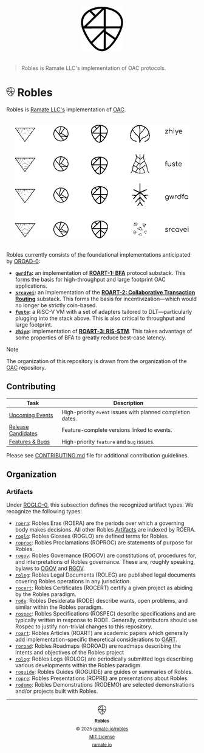 <div align="center">
  <picture>
    <source srcset="./assets/robles-inverted-transparent.png" media="(prefers-color-scheme: dark)">
    <img src="./assets/robles-transparent.png" alt="Robles" height="120">
  </picture>
</div>
</br>

> Robles is Ramate LLC's implementation of OAC protocols.

<h1>
  <picture>
    <source srcset="./assets/robles-inverted-transparent.png" media="(prefers-color-scheme: dark)">
    <img height="24" src="./assets/robles-transparent.png" alt="Robles"/>
  </picture>
  Robles
</h1>

Robles is [Ramate LLC's](https://www.ramate.io) implementation of [OAC](https://github.com/ramate-io/oac).

<div align="center">
  <br/>
  <picture>
    <source srcset="./assets/robles-stack-inverted-transparent.png" media="(prefers-color-scheme: dark)">
    <img src="./assets/robles-stack-transparent.png" alt="Robles Stack" height="300">
  </picture>
</div>
<br/>

Robles currently consists of the foundational implementations anticipated by [OROAD-0](https://github.com/ramate-io/oac/blob/main/oroad/oera-000-000-000-dulan/oroad-000-000-000/README.md):

- **[`gwrdfa`](https://github.com/ramate-io/gwrdfa):** an implementation of **[ROART-1: BFA](https://github.com/ramate-io/oac/blob/main/roart/roera-000-000-000-dulan/roart-000-000-001-bfa/README.md)** protocol substack. This forms the basis for high-throughput and large footprint OAC applications.
- **[`srcavei`](https://github.com/ramate-io/srcavei):** an implementation of the **[ROART-2: Collaborative Transaction Routing](https://github.com/ramate-io/oac/blob/main/roart/roera-000-000-000-dulan/roart-000-000-002-ctr/README.md)** substack. This forms the basis for incentivization—which would no longer be strictly coin-based.
- **[`fuste`](https://github.com/ramate-io/fuste):** a RISC-V VM with a set of adapters tailored to DLT—particularly plugging into the stack above. This is also critical to throughput and large footprint.
- **[`zhiye`](https://github.com/ramate-io/zhiye):** implementation of **[ROART-3: RIS-STM](https://github.com/ramate-io/oac/blob/main/roart/roera-000-000-000-dulan/roart-000-000-003-ris-stm/README.md)**. This takes advantage of some properties of BFA to greatly reduce best-case latency.

> [!NOTE]
> The organization of this repository is drawn from the organization of the [OAC](https://github.com/ramate-io/oac) repository.

## Contributing

| Task | Description |
|------|-------------|
| [Upcoming Events](https://github.com/ramate-io/robles/issues?q=is%3Aissue%20state%3Aopen%20label%3Apriority%3Ahigh%2Cpriority%3Amedium%20label%3Aevent) | High-priority `event` issues with planned completion dates. |
| [Release Candidates](https://github.com/ramate-io/robles/issues?q=is%3Aissue%20state%3Aopen%20label%3Arelease-candidate) | Feature-complete versions linked to events. |
| [Features & Bugs](https://github.com/ramate-io/robles/issues?q=is%3Aissue%20state%3Aopen%20label%3Afeature%2Cbug%20label%3Apriority%3Aurgent%2Cpriority%3Ahigh) | High-priority `feature` and `bug` issues. |

Please see [CONTRIBUTING.md](CONTRIBUTING.md) file for additional contribution guidelines.

## Organization

### Artifacts
Under [ROGLO-0](./roglo/roera-000-000-000-dulan/roglo-000-000-000-artifact/README.md), this subsection defines the recognized artifact types. We recognize the following types:
- [`roera`](./roera): Robles Eras (ROERA) are the periods over which a governing body makes decisions. All other Robles [Artifacts](./roglo/roera-000-000-000-dulan/roglo-000-000-000-artifact/README.md) are indexed by ROERA.
- [`roglo`](./roglo/): Robles Glosses (ROGLO) are defined terms for Robles.
- [`roproc`](./opurp/): Robles Proclamations (ROPROC) are statements of purpose for Robles.
- [`rogov`](./rogov/): Robles Governance (ROGOV) are constitutions of, procedures for, and interpretations of Robles governance. These are, roughly speaking, bylaws to [OGOV](https://github.com/ramate-io/oac/tree/main/ogov) and [RGOV](https://github.com/ramate-io/ramate/tree/main/rgov).
- [`roleg`](./roleg/): Robles Legal Documents (ROLEG) are published legal documents covering Robles operations in any jurisdiction.
- [`rocert`](./rocert/): Robles Certificates (ROCERT) certify a given project as abiding by the Robles paradigm.
- [`rode`](./rode/): Robles Desiderata (RODE) describe wants, open problems, and similar within the Robles paradigm.
- [`rospec`](./rospec): Robles Specifications (ROSPEC) describe specifications and are typically written in response to RODE. Generally, contributors should use Rospec to justify non-trivial changes to this repository.
- [`roart`](./roart/): Robles Articles (ROART) are academic papers which generally add implementation-specific theoretical considerations to [OART](https://github.com/ramate-io/oac/tree/main/oart).
- [`roroad`](./roroad/): Robles Roadmaps (ROROAD) are roadmaps describing the intents and objectives of the Robles project
- [`rolog`](./rolog/): Robles Logs (ROLOG) are periodically submitted logs describing various developments within the Robles paradigm.
- [`roguide`](./roguide/): Robles Guides (ROGUIDE) are guides or summaries of Robles.
- [`ropre`](./ropre/): Robles Presentations (ROPRE) are presentations about Robles.
- [`rodemo`](./rodemo/): Robles Demonstrations (RODEMO) are selected demonstrations and/or projects built with Robles.

<!--ROBLES FOOTER: DO NOT REMOVE THIS LINE-->
---

<div align="center">
  <picture>
    <source srcset="./assets/robles-inverted-transparent.png" media="(prefers-color-scheme: dark)">
    <img height="24" src="./assets/robles-transparent.png" alt="Robles"/>
  </picture>
  <br/>
  <sub>
    <b>Robles</b>
    <br/>
    &copy; 2025 <a href="https://github.com/ramate-io/robles">ramate-io/robles</a>
    <br/>
    <a href="https://github.com/ramate-io/robles/blob/main/LICENSE">MIT License</a>
    <br/>
    <a href="https://www.ramate.io">ramate.io</a>
  </sub>
</div>
